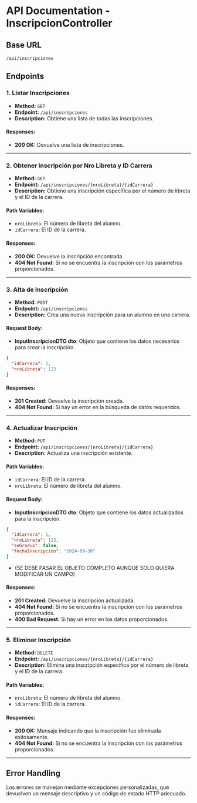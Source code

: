 # API Documentation - InscripcionController

## Base URL
`/api/inscripciones`

## Endpoints

### 1. Listar Inscripciones
- **Method:** `GET`
- **Endpoint:** `/api/inscripciones`
- **Description:** Obtiene una lista de todas las inscripciones.

#### Responses:
- **200 OK:** Devuelve una lista de inscripciones.

---

### 2. Obtener Inscripción por Nro Libreta y ID Carrera
- **Method:** `GET`
- **Endpoint:** `/api/inscripciones/{nroLibreta}/{idCarrera}`
- **Description:** Obtiene una inscripción específica por el número de libreta y el ID de la carrera.

#### Path Variables:
- `nroLibreta`: El número de libreta del alumno.
- `idCarrera`: El ID de la carrera.

#### Responses:
- **200 OK:** Devuelve la inscripción encontrada.
- **404 Not Found:** Si no se encuentra la inscripción con los parámetros proporcionados.

---

### 3. Alta de Inscripción
- **Method:** `POST`
- **Endpoint:** `/api/inscripciones`
- **Description:** Crea una nueva inscripción para un alumno en una carrera.

#### Request Body:
- **InputInscripcionDTO dto**: Objeto que contiene los datos necesarios para crear la inscripción.
```json
{
  "idCarrera": 1,
  "nroLibreta": 123
}
```

#### Responses:
- **201 Created:** Devuelve la inscripción creada.
- **404 Not Found:** Si hay un error en la búsqueda de datos requeridos.

---

### 4. Actualizar Inscripción
- **Method:** `PUT`
- **Endpoint:** `/api/inscripciones/{nroLibreta}/{idCarrera}`
- **Description:** Actualiza una inscripción existente.

#### Path Variables:
- `idCarrera`: El ID de la carrera.
- `nroLibreta`: El número de libreta del alumno.

#### Request Body:
- **InputInscripcionDTO dto**: Objeto que contiene los datos actualizados para la inscripción.
```json
{
  "idCarrera": 1,
  "nroLibreta": 123,
  "seGraduo": false,
  "fechaInscripcion": "2024-09-30"
}

```
- (SE DEBE PASAR EL OBJETO COMPLETO AUNQUE SOLO QUIERA MODIFICAR UN CAMPO)



#### Responses:
- **201 Created:** Devuelve la inscripción actualizada.
- **404 Not Found:** Si no se encuentra la inscripción con los parámetros proporcionados.
- **400 Bad Request:** Si hay un error en los datos proporcionados.
---

### 5. Eliminar Inscripción
- **Method:** `DELETE`
- **Endpoint:** `/api/inscripciones/{nroLibreta}/{idCarrera}`
- **Description:** Elimina una inscripción específica por el número de libreta y el ID de la carrera.

#### Path Variables:
- `nroLibreta`: El número de libreta del alumno.
- `idCarrera`: El ID de la carrera.

#### Responses:
- **200 OK:** Mensaje indicando que la inscripción fue eliminada exitosamente.
- **404 Not Found:** Si no se encuentra la inscripción con los parámetros proporcionados.

---

## Error Handling
Los errores se manejan mediante excepciones personalizadas, que devuelven un mensaje descriptivo y un código de estado HTTP adecuado.

